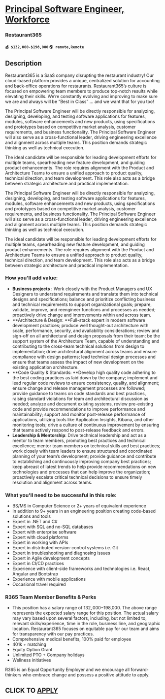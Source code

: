 # [Principal Software Engineer, Workforce](https://www.remotewlb.com/apply/principal-software-engineer-workforce)  
### Restaurant365  
#### `💰 $132,000-$198,000` `🌎 remote,Remote`  

## Description

Restaurant365 is a SaaS company disrupting the restaurant industry! Our cloud-based platform provides a unique, centralized solution for accounting and back-office operations for restaurants. Restaurant365’s culture is focused on empowering team members to produce top-notch results while elevating their skills. We’re constantly evolving and improving to make sure we are and always will be “Best in Class” ... and we want that for you too!

  

The Principal Software Engineer will be directly responsible for analyzing, designing, developing, and testing software applications for features, modules, software enhancements and new products, using specifications and prototypes based on competitive market analysis, customer requirements, and business functionality. The Principal Software Engineer will also serve as a cross-functional leader, driving engineering excellence and alignment across multiple teams. This position demands strategic thinking as well as technical execution.

  

The ideal candidate will be responsible for leading development efforts for multiple teams, spearheading new feature development, and guiding product enhancements. The role requires alignment with the Product and Architecture Teams to ensure a unified approach to product quality, technical direction, and team development. This role also acts as a bridge between strategic architecture and practical implementation.

  

The Principal Software Engineer will be directly responsible for analyzing, designing, developing, and testing software applications for features, modules, software enhancements and new products, using specifications and prototypes based on competitive market analysis, customer requirements, and business functionality. The Principal Software Engineer will also serve as a cross-functional leader, driving engineering excellence and alignment across multiple teams. This position demands strategic thinking as well as technical execution.

  

The ideal candidate will be responsible for leading development efforts for multiple teams, spearheading new feature development, and guiding product enhancements. The role requires alignment with the Product and Architecture Teams to ensure a unified approach to product quality, technical direction, and team development. This role also acts as a bridge between strategic architecture and practical implementation.

  

### How you'll add value:

* **Business projects** : Work closely with the Product Managers and UX Designers to understand requirements and translate them into technical designs and specifications; balance and prioritize conflicting business and technical requirements to support organizational goals; prepare, validate, improve, and reengineer functions and processes as needed; proactively drive change and improvements within and across team.
*  **Architecture & Design: **Full-stack expert in modern software development practices; produce well thought-out architecture with scale, performance, security, and availability considerations; review and sign-off on all architectural and design proposals from their team; be the support system of the Architecture Team, capable of understanding and contributing to the cross-team technical solutions from design to implementation; drive architectural alignment across teams and ensure compliance with design patterns; lead technical design processes and ensure that teams assess the impact of new development on the existing application architecture.
*  **Code Quality & Standards: **Develop high quality code adhering to the best coding practices as laid down by the company; implement and lead regular code reviews to ensure consistency, quality, and alignment; ensure change and release management processes are followed; provide guidance to teams on code standards and best practices, raising standard violations for team and architectural discussion as needed; analyze and document existing systems, review pre-existing code and provide recommendations to improve performance and maintainability; support and monitor post-release performance of applications, utilizing tools like Application Insights, Kibana, and other monitoring tools; drive a culture of continuous improvement by ensuring that teams actively respond to post-release feedback and errors.
*  **Leadership & Mentorship**: Drive technical leadership and act as a mentor to team members, promoting best practices and technical excellence; mentor team members on technical skills and best practices; work closely with team leaders to ensure structured and coordinated planning of your team’s development; provide guidance and contribute to establishing and continuously improving company best practices; keep abreast of latest trends to help provide recommendations on new technologies and processes that can help improve the organization; proactively escalate critical technical decisions to ensure timely resolution and alignment across teams. 

  

### What you'll need to be successful in this role:

* BS/MS in Computer Science or 2+ years of equivalent experience 
* In addition to 9+ years in an engineering position creating code-based solutions and tools 
* Expert in .NET and C# 
* Expert with SQL and no-SQL databases 
* Expert with enterprise software 
* Expert with cloud platforms 
* Expert in working with APIs 
* Expert in distributed version-control systems i.e. Git 
* Expert in troubleshooting and diagnosing issues 
* Expert in Agile development concepts 
* Expert in CI/CD practices 
* Experience with client-side frameworks and technologies i.e. React, Angular and Bootstrap 
* Experience with mobile applications 
* Occasional travel required

  

### R365 Team Member Benefits & Perks

* This position has a salary range of $132,000-$198,000. The above range represents the expected salary range for this position. The actual salary may vary based upon several factors, including, but not limited to, relevant skills/experience, time in the role, business line, and geographic location. Restaurant365 focuses on equitable pay for our team and aims for transparency with our pay practices.
* Comprehensive medical benefits, 100% paid for employee
* 401k + matching
* Equity Option Grant
* Unlimited PTO + Company holidays
* Wellness initiatives

  

R365 is an Equal Opportunity Employer and we encourage all forward-thinkers who embrace change and possess a positive attitude to apply.

  
## CLICK TO [APPLY](https://www.remotewlb.com/apply/principal-software-engineer-workforce)

